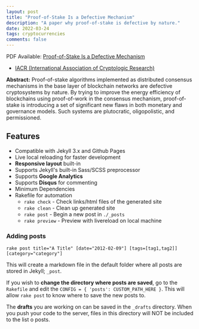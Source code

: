 ```yaml
---
layout: post
title: "Proof-of-Stake Is a Defective Mechanism"
description: "A paper why proof-of-stake is defective by nature."
date: 2022-03-24
tags: cryptocurrencies
comments: false
---
```


PDF Available: [Proof-of-Stake Is a Defective Mechanism](https://e.nig.ma/docs/pos.pdf)
- [IACR (International Association of Cryptologic Research)](https://eprint.iacr.org/2022/409.pdf)

**Abstract:** Proof-of-stake algorithms implemented as distributed consensus mechanisms in the base layer of blockchain networks are defective cryptosystems by nature. By trying to improve the energy efficiency of blockchains using proof-of-work in the consensus mechanism, proof-of-stake is introducing a set of significant new flaws in both monetary and governance models. Such systems are plutocratic, oligopolistic, and permissioned.

## Features
- Compatible with Jekyll 3.x and Github Pages
- Live local reloading for faster development
- **Responsive layout** built-in
- Supports Jekyll's built-in Sass/SCSS preprocessor
- Supports **Google Analytics**
- Supports **Disqus** for commenting
- Minimum Dependencies
- Rakefile for automation
    - `rake check`    - Check links/html files of the generated site
    - `rake clean`    - Clean up generated site
    - `rake post`     - Begin a new post in `./_posts`
    - `rake preview`  - Preview with livereload on local machine


### Adding posts
```
rake post title="A Title" [date="2012-02-09"] [tags=[tag1,tag2]] [category="category"]
```
This will create a markdown file in the default folder where all posts are stored in Jekyll; `_post`.

If you wish to **change the directory where posts are saved**, go to the `Rakefile` and edit the `CONFIG = { 'posts': CUSTOM_PATH_HERE }`. This will allow `rake post` to know where to save the new posts to.

The **drafts** you are working on can be saved in the `_drafts` directory. When you push your code to the server, files in this directory will NOT be included to the list o posts.
